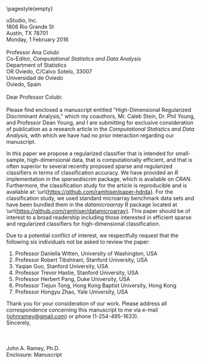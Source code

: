 \pagestyle{empty}

uStudio, Inc.\
1806 Rio Grande St\
Austin, TX 78701\
Monday, 1 February 2016\
\
Professor Ana Colubi\
Co-Editor, _Computational Statistics and Data Analysis_\
Department of Statistics\
OR Oviedo, C/Calvo Sotelo, 33007\
Universidad de Oviedo\
Oviedo, Spain\
\
Dear Professor Colubi:\
\
Please find enclosed a manuscript entitled "High-Dimensional Regularized
Discriminant Analysis," which my coauthors, Mr. Caleb Stein, Dr. Phil Young,
and Professor Dean Young, and I are submitting for exclusive consideration of
publication as a research article in the *Computational Statistics and Data
Analysis*, with which we have had no prior interaction regarding our
manuscript.

In this paper we propose a regularized classifier that is intended for
small-sample, high-dimensional data, that is computationally efficient, and
that is often superior to several recently proposed sparse and regularized
classifiers in terms of classification accuracy. We have provided an _R_
implementation in the _sparsediscrim_ package, which is available on
_CRAN_. Furthermore, the classification study for the article is reproducible
and is available at: \url{https://github.com/ramhiser/paper-hdrda}. For the
classification study, we used standard microarray benchmark data sets and have
been bundled them in the _datamicroarray_ R package located at
\url{https://github.com/ramhiser/datamicroarray}. This paper should be of
interest to a broad readership including those interested in efficient sparse
and regularized classifiers for high-dimensional classification.

Due to a potential conflict of interest, we respectfully request that the
following six individuals not be asked to review the paper:

1. Professor Daniella Witten, University of Washington, USA
2. Professor Robert Tibshirani, Stanford University, USA
3. Yaqian Guo, Stanford University, USA
4. Professor Trevor Hastie, Stanford University, USA
5. Professor Herbert Pang, Duke University, USA
6. Professor Tiejun Tong, Hong Kong Baptist University, Hong Kong
7. Professor Hongyu Zhao, Yale University, USA

Thank you for your consideration of our work. Please address all correspondence
concerning this manuscript to me via e-mail (johnramey@gmail.com) or phone
(1-254-495-1633).
\
Sincerely,\
\
\
\
John A. Ramey, Ph.D.  
Enclosure: Manuscript
